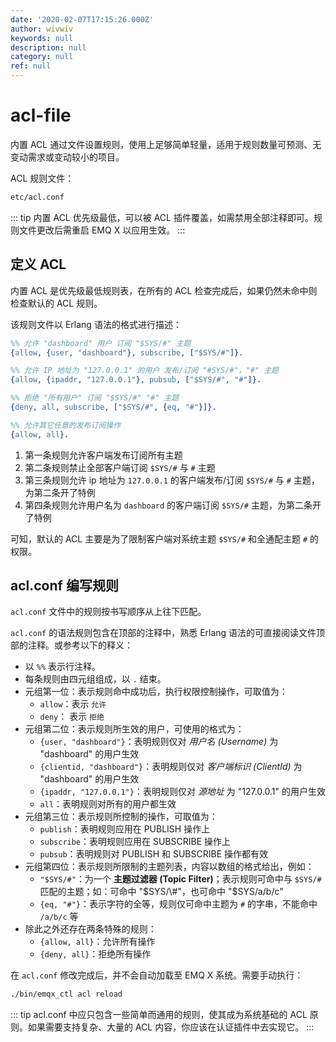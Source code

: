 ```yaml
---
date: '2020-02-07T17:15:26.000Z'
author: wivwiv
keywords: null
description: null
category: null
ref: null
---
```


# acl-file

内置 ACL 通过文件设置规则，使用上足够简单轻量，适用于规则数量可预测、无变动需求或变动较小的项目。

ACL 规则文件：

```bash
etc/acl.conf
```

::: tip 内置 ACL 优先级最低，可以被 ACL 插件覆盖，如需禁用全部注释即可。规则文件更改后需重启 EMQ X 以应用生效。 :::

## 定义 ACL

内置 ACL 是优先级最低规则表，在所有的 ACL 检查完成后，如果仍然未命中则检查默认的 ACL 规则。

该规则文件以 Erlang 语法的格式进行描述：

```erlang
%% 允许 "dashboard" 用户 订阅 "$SYS/#" 主题
{allow, {user, "dashboard"}, subscribe, ["$SYS/#"]}.

%% 允许 IP 地址为 "127.0.0.1" 的用户 发布/订阅 "#SYS/#"，"#" 主题
{allow, {ipaddr, "127.0.0.1"}, pubsub, ["$SYS/#", "#"]}.

%% 拒绝 "所有用户" 订阅 "$SYS/#" "#" 主题
{deny, all, subscribe, ["$SYS/#", {eq, "#"}]}.

%% 允许其它任意的发布订阅操作
{allow, all}.
```

1. 第一条规则允许客户端发布订阅所有主题
2. 第二条规则禁止全部客户端订阅 `$SYS/#` 与 `#` 主题
3. 第三条规则允许 ip 地址为 `127.0.0.1` 的客户端发布/订阅 `$SYS/#` 与 `#` 主题，为第二条开了特例
4. 第四条规则允许用户名为 `dashboard` 的客户端订阅 `$SYS/#` 主题，为第二条开了特例

可知，默认的 ACL 主要是为了限制客户端对系统主题 `$SYS/#` 和全通配主题 `#` 的权限。

## acl.conf 编写规则

`acl.conf` 文件中的规则按书写顺序从上往下匹配。

`acl.conf` 的语法规则包含在顶部的注释中，熟悉 Erlang 语法的可直接阅读文件顶部的注释。或参考以下的释义：

* 以 `%%` 表示行注释。
* 每条规则由四元组组成，以 `.` 结束。
* 元组第一位：表示规则命中成功后，执行权限控制操作，可取值为：
  * `allow`：表示 `允许`
  * `deny`： 表示 `拒绝`
* 元组第二位：表示规则所生效的用户，可使用的格式为：
  * `{user, "dashboard"}`：表明规则仅对 _用户名 \(Username\)_ 为 "dashboard" 的用户生效
  * `{clientid, "dashboard"}`：表明规则仅对 _客户端标识 \(ClientId\)_ 为 "dashboard" 的用户生效
  * `{ipaddr, "127.0.0.1"}`：表明规则仅对 _源地址_ 为 "127.0.0.1" 的用户生效
  * `all`：表明规则对所有的用户都生效
* 元组第三位：表示规则所控制的操作，可取值为：
  * `publish`：表明规则应用在 PUBLISH 操作上
  * `subscribe`：表明规则应用在 SUBSCRIBE 操作上
  * `pubsub`：表明规则对 PUBLISH 和 SUBSCRIBE 操作都有效
* 元组第四位：表示规则所限制的主题列表，内容以数组的格式给出，例如：
  * `"$SYS/#"`：为一个 **主题过滤器 \(Topic Filter\)**；表示规则可命中与 `$SYS/#` 匹配的主题；如：可命中 "$SYS/\#"，也可命中 "$SYS/a/b/c"
  * `{eq, "#"}`：表示字符的全等，规则仅可命中主题为 `#` 的字串，不能命中 `/a/b/c` 等
* 除此之外还存在两条特殊的规则：
  * `{allow, all}`：允许所有操作
  * `{deny, all}`：拒绝所有操作

在 `acl.conf` 修改完成后，并不会自动加载至 EMQ X 系统。需要手动执行：

```bash
./bin/emqx_ctl acl reload
```

::: tip acl.conf 中应只包含一些简单而通用的规则，使其成为系统基础的 ACL 原则。如果需要支持复杂、大量的 ACL 内容，你应该在认证插件中去实现它。 :::


